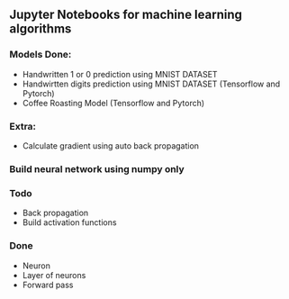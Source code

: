 ## Jupyter Notebooks for machine learning algorithms
### Models Done:
- Handwritten 1 or 0 prediction using MNIST DATASET
- Handwirtten digits prediction using MNIST DATASET (Tensorflow and Pytorch)
- Coffee Roasting Model (Tensorflow and Pytorch)


### Extra:
- Calculate gradient using auto back propagation





### Build neural network using numpy only
### Todo
- Back propagation
- Build activation functions

### Done
- Neuron 
- Layer of neurons
- Forward pass